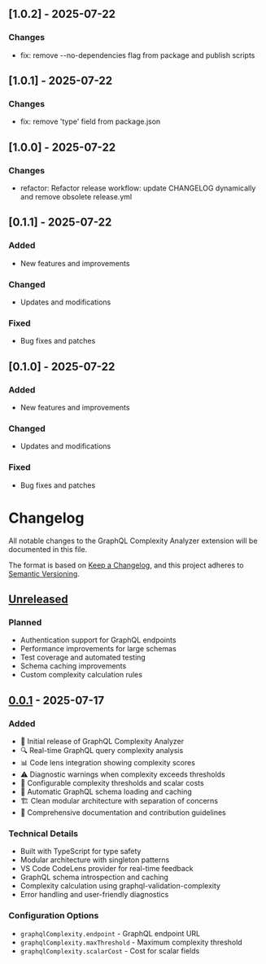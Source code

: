 ## [1.0.2] - 2025-07-22

### Changes
- fix: remove --no-dependencies flag from package and publish scripts

## [1.0.1] - 2025-07-22

### Changes
- fix: remove 'type' field from package.json

## [1.0.0] - 2025-07-22

### Changes
- refactor: Refactor release workflow: update CHANGELOG dynamically and remove obsolete release.yml

## [0.1.1] - 2025-07-22

### Added
- New features and improvements

### Changed
- Updates and modifications

### Fixed
- Bug fixes and patches

## [0.1.0] - 2025-07-22

### Added
- New features and improvements

### Changed
- Updates and modifications

### Fixed
- Bug fixes and patches

# Changelog

All notable changes to the GraphQL Complexity Analyzer extension will be documented in this file.

The format is based on [Keep a Changelog](https://keepachangelog.com/en/1.0.0/),
and this project adheres to [Semantic Versioning](https://semver.org/spec/v2.0.0.html).

## [Unreleased]

### Planned

- Authentication support for GraphQL endpoints
- Performance improvements for large schemas
- Test coverage and automated testing
- Schema caching improvements
- Custom complexity calculation rules

## [0.0.1] - 2025-07-17

### Added

- 🎉 Initial release of GraphQL Complexity Analyzer
- 🔍 Real-time GraphQL query complexity analysis
- 📊 Code lens integration showing complexity scores
- ⚠️ Diagnostic warnings when complexity exceeds thresholds
- 🎯 Configurable complexity thresholds and scalar costs
- 🚀 Automatic GraphQL schema loading and caching
- 🏗️ Clean modular architecture with separation of concerns
- 📝 Comprehensive documentation and contribution guidelines

### Technical Details

- Built with TypeScript for type safety
- Modular architecture with singleton patterns
- VS Code CodeLens provider for real-time feedback
- GraphQL schema introspection and caching
- Complexity calculation using graphql-validation-complexity
- Error handling and user-friendly diagnostics

### Configuration Options

- `graphqlComplexity.endpoint` - GraphQL endpoint URL
- `graphqlComplexity.maxThreshold` - Maximum complexity threshold
- `graphqlComplexity.scalarCost` - Cost for scalar fields

[Unreleased]: https://github.com/yasharzolmajdi/graphql-complexity-vscode/compare/v0.0.1...HEAD
[0.0.1]: https://github.com/yasharzolmajdi/graphql-complexity-vscode/releases/tag/v0.0.1
